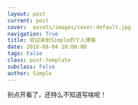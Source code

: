 ```yaml
---
layout: post
current: post
cover:  assets/images/cover-default.jpg
navigation: True
title: 欢迎来到Simple的个人博客
date: 2018-08-04 10:00:00
tags: False
class: post-template
subclass: False
author: Simple
---
```


别点开看了，还特么不知道写啥呢！
